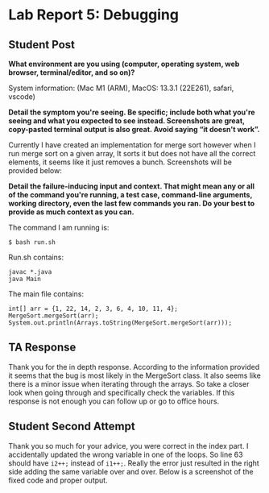# Lab Report 5: Debugging

## Student Post
**What environment are you using (computer, operating system, web browser, terminal/editor, and so on)?**

System information: (Mac M1 (ARM), MacOS: 13.3.1 (22E261), safari, vscode)

**Detail the symptom you're seeing. Be specific; include both what you're seeing and what you expected to see instead. Screenshots are great, copy-pasted terminal output is also great. Avoid saying “it doesn't work”.**

Currently I have created an implementation for merge sort however when I run merge sort on a given array, It sorts it but does not have all the correct elements, it seems like it just removes a bunch. Screenshots will be provided below:


**Detail the failure-inducing input and context. That might mean any or all of the command you're running, a test case, command-line arguments, working directory, even the last few commands you ran. Do your best to provide as much context as you can.**

The command I am running is:
```
$ bash run.sh
```
Run.sh contains:
```
javac *.java
java Main
```
The main file contains:
```
int[] arr = {1, 22, 14, 2, 3, 6, 4, 10, 11, 4};
MergeSort.mergeSort(arr);
System.out.println(Arrays.toString(MergeSort.mergeSort(arr)));
```
## TA Response
Thank you for the in depth response. According to the information provided it seems that the bug is most likely in the MergeSort class. It also seems like there is a minor issue when iterating through the arrays. So take a closer look when going through and specifically check the variables. If this response is not enough you can follow up or go to office hours.

## Student Second Attempt
Thank you so much for your advice, you were correct in the index part. I accidentally updated the wrong variable in one of the loops. So line 63 should have `i2++;` instead of `i1++;`. Really the error just resulted in the right side adding the same variable over and over. Below is a screenshot of the fixed code and proper output.

